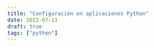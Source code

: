 ```yaml
---
title: "Configuración en aplicaciones Python"
date: 2022-07-11
draft: true
tags: ["python"]
---
```


